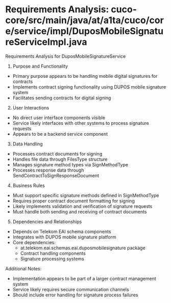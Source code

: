 # Requirements Analysis: cuco-core/src/main/java/at/a1ta/cuco/core/service/impl/DuposMobileSignatureServiceImpl.java

Requirements Analysis for DuposMobileSignatureService

1. Purpose and Functionality
- Primary purpose appears to be handling mobile digital signatures for contracts
- Implements contract signing functionality using DUPOS mobile signature system
- Facilitates sending contracts for digital signing

2. User Interactions
- No direct user interface components visible
- Service likely interfaces with other systems to process signature requests
- Appears to be a backend service component

3. Data Handling
- Processes contract documents for signing
- Handles file data through FilesType structure
- Manages signature method types via SignMethodType
- Processes response data through SendContractToSignResponseDocument

4. Business Rules
- Must support specific signature methods defined in SignMethodType
- Requires proper contract document formatting for signing
- Likely implements validation and verification of signature requests
- Must handle both sending and receiving of contract documents

5. Dependencies and Relationships
- Depends on Telekom EAI schema components
- Integrates with DUPOS mobile signature platform
- Core dependencies:
  * at.telekom.eai.schemas.eai.duposmobilesignature package
  * Contract handling components
  * Signature processing systems

Additional Notes:
- Implementation appears to be part of a larger contract management system
- Service likely requires secure communication channels
- Should include error handling for signature process failures